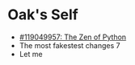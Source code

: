 # Oak's Self

- [#119049957: The Zen of Python](119049957-zen-of-python.md)
- The most fakestest changes 7
- Let me 
